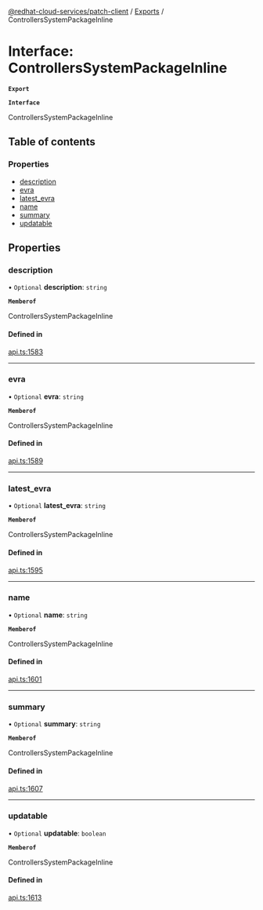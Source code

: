 [@redhat-cloud-services/patch-client](../README.md) / [Exports](../modules.md) / ControllersSystemPackageInline

# Interface: ControllersSystemPackageInline

**`Export`**

**`Interface`**

ControllersSystemPackageInline

## Table of contents

### Properties

- [description](ControllersSystemPackageInline.md#description)
- [evra](ControllersSystemPackageInline.md#evra)
- [latest\_evra](ControllersSystemPackageInline.md#latest_evra)
- [name](ControllersSystemPackageInline.md#name)
- [summary](ControllersSystemPackageInline.md#summary)
- [updatable](ControllersSystemPackageInline.md#updatable)

## Properties

### description

• `Optional` **description**: `string`

**`Memberof`**

ControllersSystemPackageInline

#### Defined in

[api.ts:1583](https://github.com/RedHatInsights/javascript-clients/blob/master/packages/patch/api.ts#L1583)

___

### evra

• `Optional` **evra**: `string`

**`Memberof`**

ControllersSystemPackageInline

#### Defined in

[api.ts:1589](https://github.com/RedHatInsights/javascript-clients/blob/master/packages/patch/api.ts#L1589)

___

### latest\_evra

• `Optional` **latest\_evra**: `string`

**`Memberof`**

ControllersSystemPackageInline

#### Defined in

[api.ts:1595](https://github.com/RedHatInsights/javascript-clients/blob/master/packages/patch/api.ts#L1595)

___

### name

• `Optional` **name**: `string`

**`Memberof`**

ControllersSystemPackageInline

#### Defined in

[api.ts:1601](https://github.com/RedHatInsights/javascript-clients/blob/master/packages/patch/api.ts#L1601)

___

### summary

• `Optional` **summary**: `string`

**`Memberof`**

ControllersSystemPackageInline

#### Defined in

[api.ts:1607](https://github.com/RedHatInsights/javascript-clients/blob/master/packages/patch/api.ts#L1607)

___

### updatable

• `Optional` **updatable**: `boolean`

**`Memberof`**

ControllersSystemPackageInline

#### Defined in

[api.ts:1613](https://github.com/RedHatInsights/javascript-clients/blob/master/packages/patch/api.ts#L1613)
